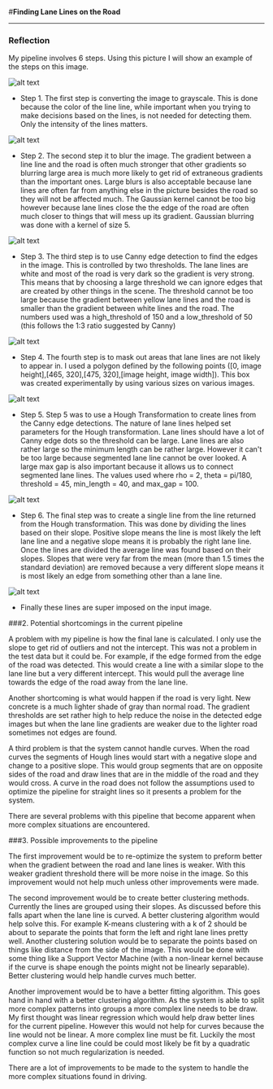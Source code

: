 #**Finding Lane Lines on the Road** 

[//]: # (Image References)

[image1]: ./test_images/solidWhiteCurve.jpg
[image2]: ./output/solidWhiteCurve-gray.png
[image3]: ./output/solidWhiteCurve-blurred.png
[image4]: ./output/solidWhiteCurve-canny.png
[image5]: ./output/solidWhiteCurve-masked.png
[image6]: ./output/solidWhiteCurve-hough.png
[image7]: ./output/solidWhiteCurve-final.png

---

### Reflection

My pipeline involves 6 steps. Using this picture I will show an example of 
the steps on this image.

![alt text][image1]

 * Step 1. The first step is converting the image to grayscale. This is done
 because the color of the line line, while important when you trying to make 
 decisions based on the lines, is not needed for detecting them. Only the 
 intensity of the lines matters.

 ![alt text][image2]
 
 * Step 2. The second step it to blur the image. The gradient between a line 
 line and the road is often much stronger that other gradients so blurring large 
 area is much more likely to get rid of extraneous gradients than the important 
 ones. Large blurs is also acceptable because lane lines are often far from anything 
 else in the picture besides the road so they will not be affected much. The 
 Gaussian kernel cannot be too big however because lane lines close the the edge 
 of the road are often much closer to  things that will mess up its gradient.
 Gaussian blurring was done with a kernel of size 5.
 
 ![alt text][image3]

 * Step 3. The third step is to use Canny edge detection to find the edges in 
 the image. This is controlled by two thresholds. The lane lines are white and most 
 of the road is very dark so the gradient is very strong. This means that by choosing
 a large threshold we can ignore edges that are created by other things in the 
 scene. The threshold cannot be too large because the gradient between 
 yellow lane lines and the road is smaller than the gradient between white lines
 and the road. The numbers used was a high_threshold of 150 and a low_threshold 
 of 50 (this follows the 1:3 ratio suggested by Canny) 

 ![alt text][image4]

 * Step 4. The fourth step is to mask out areas that lane lines are not likely 
 to appear in. I used a polygon defined by the following points 
 ([0, image height],[465, 320],[475, 320],[image height, image width]). This 
 box was created experimentally by using various sizes on various images.

 ![alt text][image5]

 * Step 5. Step 5 was to use a Hough Transformation to create lines from the Canny
 edge detections. The nature of lane lines helped set parameters for the Hough 
 transformation. Lane lines should have a lot of Canny edge dots so the threshold 
 can be large. Lane lines are also rather large so the minimum length can be 
 rather large. However it can't be too large because segmented lane line cannot 
 be over looked. A large max gap is also important because it allows us to connect 
 segmented lane lines. The values used where rho = 2, theta = pi/180, threshold 
 = 45, min_length = 40, and max_gap = 100.

 ![alt text][image6]

 * Step 6. The final step was to create a single line from the line returned from 
 the Hough transformation. This was done by dividing the lines based on their 
 slope. Positive slope means the line is most likely the left lane line and a 
 negative slope means it is probably the right lane line. Once the lines are 
 divided the average line was found based on their slopes. Slopes that were very 
 far from the mean (more than 1.5 times the standard deviation) are removed 
 because a very different slope means it is most likely an edge from something 
 other than a lane line.  

 ![alt text][image7]

 * Finally these lines are super imposed on the input image.

###2. Potential shortcomings in the current pipeline

A problem with my pipeline is how the final lane is calculated. I only use the 
slope to get rid of outliers and not the intercept. This was not a problem in 
the test data but it could be. For example, if the edge formed from the edge of 
the road was detected. This would create a line with a similar slope to the lane 
line but a very different intercept. This would pull the average line towards 
the edge of the road away from the lane line. 

Another shortcoming is what would happen if the road is very light. New concrete 
is a much lighter shade of gray than normal road. The gradient thresholds are set 
rather high to help reduce the noise in the detected edge images but when the 
lane line gradients are weaker due to the lighter road sometimes not edges are 
found. 

A third problem is that the system cannot handle curves. When the road curves 
the segments of Hough lines would start with a negative slope and change to a 
positive slope. This would group segments that are on opposite sides of the 
road and draw lines that are in the middle of the road and they would cross. 
A curve in the road does not follow the assumptions used to optimize the pipeline
for straight lines so it presents a problem for the system.

There are several problems with this pipeline that become apparent when more 
complex situations are encountered.

###3. Possible improvements to the pipeline

The first improvement would be to re-optimize the system to preform better when 
the gradient between the road and lane lines is weaker. With this weaker gradient 
threshold there will be more noise in the image. So this improvement would not 
help much unless other improvements were made. 

The second improvement would be to create better clustering methods. Currently 
the lines are grouped using their slopes. As discussed before this falls apart 
when the lane line is curved. A better clustering algorithm would help solve this.
For example K-means clustering with a k of 2 should be about to separate the points
that form the left and right lane lines pretty well. Another clustering solution 
would be to separate the points based on things like distance from the side of 
the image. This would be done with some thing like a Support Vector Machine (with 
a non-linear kernel because if the curve is shape enough the points might not 
be linearly separable). Better clustering would help handle curves much better.

Another improvement would be to have a better fitting algorithm. This goes hand 
in hand with a better clustering algorithm. As the system is able to split more 
complex patterns into groups a more complex line needs to be draw. My first 
thought was linear regression which would help draw better lines for the current 
pipeline. However this would not help for curves because the line would not be 
linear. A more complex line must be fit. Luckily the most complex curve a line 
line could be could most likely be fit by a quadratic function so not much 
regularization is needed.

There are a lot of improvements to be made to the system to handle the more 
complex situations found in driving.